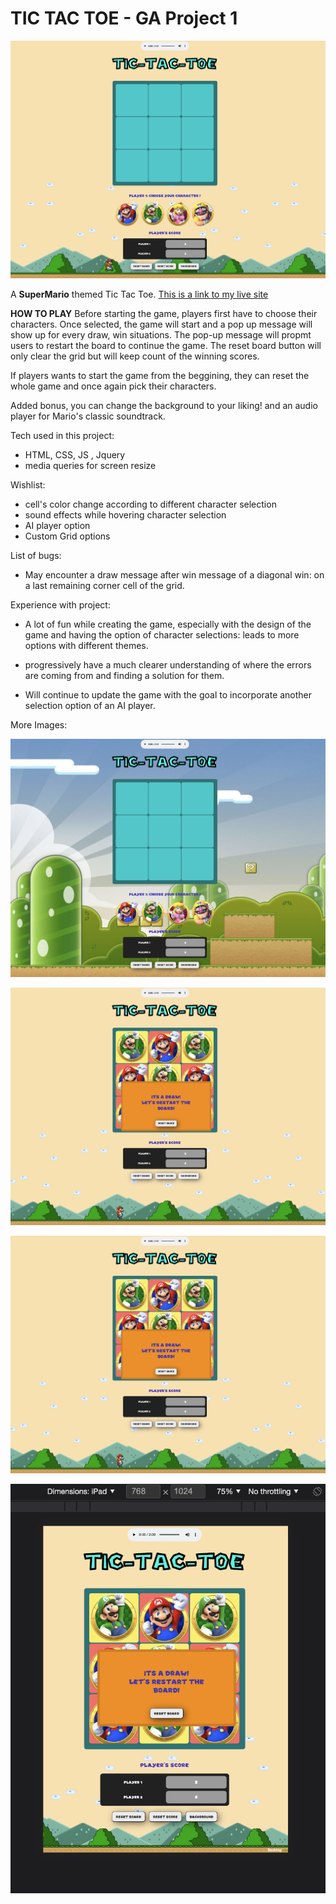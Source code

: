 # TIC TAC TOE - GA Project 1

![](screenshots/ScreenShot_1.png)

A **SuperMario** themed Tic Tac Toe. 
[This is a link to my live site](https://azhang93.github.io/tic-tac-toe/?fbclid=IwAR019QX2QN2GVKgiOYhSLdG00LA_Fz00SV6KxQ0LXjlYZK5NDEu1lOFGedo)

**HOW TO PLAY**
Before starting the game, players first have to choose their characters.
Once selected, the game will start and a pop up message will show up for every draw, win situations. 
The pop-up message will propmt users to restart the board to continue the game. The reset board button will only clear the grid but will keep count of the winning scores.

If players wants to start the game from the beggining, they can reset the whole game and once again pick their characters.

Added bonus, you can change the background to your liking! and an audio player for Mario's classic soundtrack.

Tech used in this project:
- HTML, CSS, JS , Jquery
- media queries for screen resize

Wishlist:
- cell's color change according to different character selection
- sound effects while hovering character selection
- AI player option
- Custom Grid options


List of bugs:
- May encounter a draw message after win message of a diagonal win: on a last remaining corner cell of the grid.

Experience with project:

- A lot of fun while creating the game, especially with the design of the game and having the option of character selections: leads to more options with different themes.

- progressively have a much clearer understanding of where the errors are coming from and finding a solution for them.

- Will continue to update the game with the goal to incorporate another selection option of an AI player. 


More Images:

![background change](screenshots/ScreenShot_2.png)

![popup message](screenshots/ScreenShot_5.png)

![popup message](screenshots/ScreenShot_5.png)

![Media query](screenshots/ScreenShot_6.png)